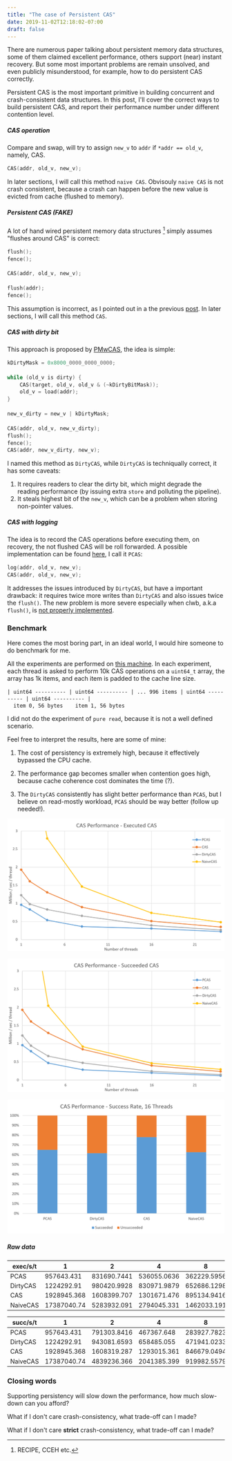 ```yaml
---
title: "The case of Persistent CAS"
date: 2019-11-02T12:18:02-07:00
draft: false
---
```


There are numerous paper talking about persistent memory data structures, some of them claimed excellent performance, others support (near) instant recovery.
But some most important problems are remain unsolved, and even publicly misunderstood, for example, how to do persistent CAS correctly.

Persistent CAS is the most important primitive in building concurrent and crash-consistent data structures. 
In this post, I'll cover the correct ways to build persistent CAS, and report their performance number under different contention level. 

##### CAS operation

Compare and swap, will try to assign `new_v` to `addr` if `*addr == old_v`, namely, CAS.
```c++
CAS(addr, old_v, new_v);
```

In later sections, I will call this method `naive CAS`. Obvisouly `naive CAS` is not crash consistent,
because a crash can happen before the new value is evicted from cache (flushed to memory). 

##### Persistent CAS (FAKE)

A lot of hand wired persistent memory data structures [^1] simply assumes "flushes around CAS" is correct:
```c++
flush();
fence();

CAS(addr, old_v, new_v);

flush(addr);
fence();
```

This assumption is incorrect, as I pointed out in a the previous [post](/posts/crash-consistency).
In later sections, I will call this method `CAS`.


##### CAS with dirty bit
This approach is proposed by [PMwCAS](https://github.com/microsoft/pmwcas), the idea is simple:
```c++
kDirtyMask = 0x8000_0000_0000_0000;

while (old_v is dirty) {
    CAS(target, old_v, old_v & (~kDirtyBitMask));
    old_v = load(addr);
}

new_v_dirty = new_v | kDirtyMask;

CAS(addr, old_v, new_v_dirty);
flush();
fence();
CAS(addr, new_v_dirty, new_v);
```

I named this method as `DirtyCAS`, while `DirtyCAS` is techniqually correct, it has some caveats:

1. It requires readers to clear the dirty bit, which might degrade the reading performance (by issuing extra `store` and polluting the pipeline). 
2. It steals highest bit of the `new_v`, which can be a problem when storing non-pointer values.


##### CAS with logging
The idea is to record the CAS operations before executing them, on recovery, the not flushed CAS will be roll forwarded. A possible implementation can be found [here](https://github.com/XiangpengHao/epoch-reclaimer/blob/master/pcas.h), I call it `PCAS`:

```c++
log(addr, old_v, new_v);
CAS(addr, old_v, new_v);
```

It addresses the issues introduced by `DirtyCAS`, but have a important drawback: it  requires twice more writes than `DirtyCAS` and also issues twice the `flush()`.
The new problem is more severe especially when clwb, a.k.a `flush()`, is [not properly implemented](/posts/is-clwb-implemented).


### Benchmark
Here comes the most boring part, in an ideal world, I would hire someone to do benchmark for me.

All the experiments are performed on [this machine](/posts/new-server). 
In each experiment, each thread is asked to perform 10k CAS operations on a `uint64_t` array, the array has 1k items, and each item is padded to the cache line size.

```
| uint64 ---------- | uint64 ---------- | ... 996 items | uint64 ---------- | uint64 ---------- |
  item 0, 56 bytes    item 1, 56 bytes
```
I did not do the experiment of `pure read`, because it is not a well defined scenario.

Feel free to interpret the results, here are some of mine:

1. The cost of persistency is extremely high, because it effectively bypassed the CPU cache.

2. The performance gap becomes smaller when contention goes high, because cache coherence cost dominates the time (?). 

3. The `DirtyCAS` consistently has slight better performance than `PCAS`, but I believe on read-mostly workload, `PCAS` should be way better (follow up needed!). 

![](/img/cas-exe.png)

![](/img/cas-suc.png)

![](/img/succ-rate.png)

##### Raw data
| exec/s/t | 1           | 2           | 4           | 8           | 16          | 24          |
|--------------|-------------|-------------|-------------|-------------|-------------|-------------|
| PCAS         | 957643.431  | 831690.7441 | 536055.0636 | 362229.5956 | 305126.4291 | 221652.8208 |
| DirtyCAS     | 1224292.91  | 980420.9928 | 830971.9879 | 652686.1298 | 390941.1125 | 263886.36   |
| CAS          | 1928945.368 | 1608399.707 | 1301671.476 | 895134.9416 | 510081.7661 | 349387.6981 |
| NaiveCAS     | 17387040.74 | 5283932.091 | 2794045.331 | 1462033.191 | 736171.0273 | 479356.5118 |

| succ/s/t | 1           | 2           | 4           | 8           | 16          | 24          |
|--------------|-------------|-------------|-------------|-------------|-------------|-------------|
| PCAS         | 957643.431  | 791303.8416 | 467367.648  | 283927.7823 | 198321.4995 | 119742.0257 |
| DirtyCAS     | 1224292.91  | 943081.6593 | 658485.055  | 471941.0233 | 240980.4999 | 149603.1149 |
| CAS          | 1928945.368 | 1608319.287 | 1293015.361 | 846679.0494 | 398200.1127 | 234208.6951 |
| NaiveCAS     | 17387040.74 | 4839236.366 | 2041385.399 | 919982.5579 | 461527.7021 | 293333.4292 |


### Closing words

Supporting persistency will slow down the performance, how much slow-down can you afford? 

What if I don't care crash-consistency, what trade-off can I made?

What if I don't care **strict** crash-consistency, what trade-off can I made?

[^1]:  RECIPE, CCEH etc.
